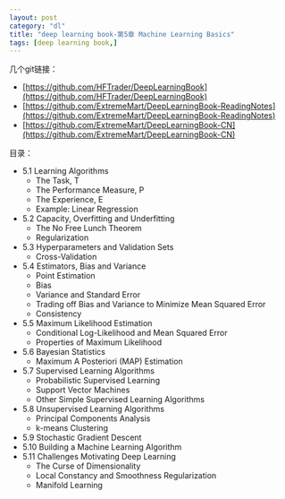 ```yaml
---
layout: post
category: "dl"
title: "deep learning book-第5章 Machine Learning Basics"
tags: [deep learning book,]
---
```


几个git链接：

+ [https://github.com/HFTrader/DeepLearningBook](https://github.com/HFTrader/DeepLearningBook)
+ [https://github.com/ExtremeMart/DeepLearningBook-ReadingNotes](https://github.com/ExtremeMart/DeepLearningBook-ReadingNotes)
+ [https://github.com/ExtremeMart/DeepLearningBook-CN](https://github.com/ExtremeMart/DeepLearningBook-CN)

目录：

+ 5.1 Learning Algorithms
	+ The Task, T
	+ The Performance Measure, P
	+ The Experience, E
	+ Example: Linear Regression
+ 5.2 Capacity, Overfitting and Underfitting
	+ The No Free Lunch Theorem
	+ Regularization
+ 5.3 Hyperparameters and Validation Sets
	+ Cross-Validation
+ 5.4 Estimators, Bias and Variance
	+ Point Estimation
	+ Bias
	+ Variance and Standard Error
	+ Trading off Bias and Variance to Minimize Mean Squared Error
	+ Consistency
+ 5.5 Maximum Likelihood Estimation
	+ Conditional Log-Likelihood and Mean Squared Error
	+ Properties of Maximum Likelihood
+ 5.6 Bayesian Statistics
	+ Maximum A Posteriori (MAP) Estimation
+ 5.7 Supervised Learning Algorithms
	+ Probabilistic Supervised Learning
	+ Support Vector Machines
	+ Other Simple Supervised Learning Algorithms
+ 5.8 Unsupervised Learning Algorithms
	+ Principal Components Analysis
	+ k-means Clustering
+ 5.9 Stochastic Gradient Descent
+ 5.10 Building a Machine Learning Algorithm
+ 5.11 Challenges Motivating Deep Learning
	+ The Curse of Dimensionality
	+ Local Constancy and Smoothness Regularization
	+ Manifold Learning